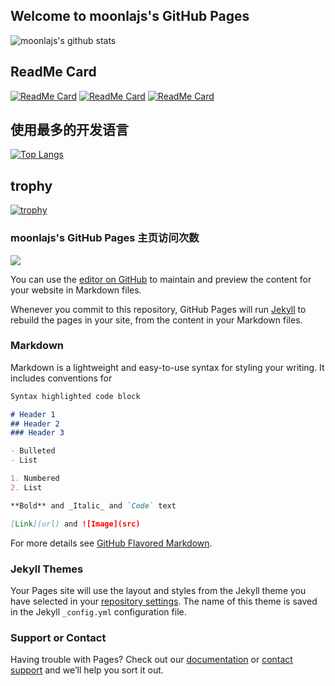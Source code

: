 ## Welcome to moonlajs's GitHub Pages



![moonlajs's github stats](https://github-readme-stats.vercel.app/api?username=moonlajs&show_icons=true&theme=radical)

## ReadMe Card
[![ReadMe Card](https://github-readme-stats.vercel.app/api/pin/?username=moonlajs&repo=zhang-toast-npmjs)](https://github.com/anuraghazra/github-readme-stats)
[![ReadMe Card](https://github-readme-stats.vercel.app/api/pin/?username=moonlajs&repo=web)](https://github.com/anuraghazra/github-readme-stats)
[![ReadMe Card](https://github-readme-stats.vercel.app/api/pin/?username=moonlajs&repo=zScroll)](https://github.com/anuraghazra/github-readme-stats)

## 使用最多的开发语言
[![Top Langs](https://github-readme-stats.vercel.app/api/top-langs/?username=moonlajs)](https://github.com/anuraghazra/github-readme-stats)



## trophy
[![trophy](https://github-profile-trophy.vercel.app/?username=moonlajs)](https://github.com/moonlajs/git)



### moonlajs's GitHub Pages 主页访问次数
![](https://komarev.com/ghpvc/?username=moonlajs&color=green&style=flat-square&label=主页访问次数：)



You can use the [editor on GitHub](https://github.com/moonlajs/moonlajs.github.io/edit/master/README.md) to maintain and preview the content for your website in Markdown files.

Whenever you commit to this repository, GitHub Pages will run [Jekyll](https://jekyllrb.com/) to rebuild the pages in your site, from the content in your Markdown files.

### Markdown

Markdown is a lightweight and easy-to-use syntax for styling your writing. It includes conventions for

```markdown
Syntax highlighted code block

# Header 1
## Header 2
### Header 3

- Bulleted
- List

1. Numbered
2. List

**Bold** and _Italic_ and `Code` text

[Link](url) and ![Image](src)
```

For more details see [GitHub Flavored Markdown](https://guides.github.com/features/mastering-markdown/).

### Jekyll Themes

Your Pages site will use the layout and styles from the Jekyll theme you have selected in your [repository settings](https://github.com/moonlajs/moonlajs.github.io/settings). The name of this theme is saved in the Jekyll `_config.yml` configuration file.

### Support or Contact

Having trouble with Pages? Check out our [documentation](https://docs.github.com/categories/github-pages-basics/) or [contact support](https://github.com/contact) and we’ll help you sort it out.
